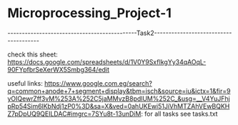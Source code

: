 # Microprocessing_Project-1

---------------------------------------------Task2--------------------------------------

check this sheet:
https://docs.google.com/spreadsheets/d/1V0Y9SxfIkgYy34qAOqL-90FYpfbrSeXerWX5Smbg364/edit

useful links:
https://www.google.com.eg/search?q=common+anode+7+segment+display&tbm=isch&source=iu&ictx=1&fir=9yOIQewrZff3vM%253A%252C5jaMMvzB8pdlUM%252C_&usg=__V4YuJFhjpRp54Sim6lKbNdj1zP0%3D&sa=X&ved=0ahUKEwi51JiVhMTZAhVEwBQKHZ7pDpUQ9QEILDAC#imgrc=7SYu8t-13unDiM:
 for all tasks
              see tasks.txt
